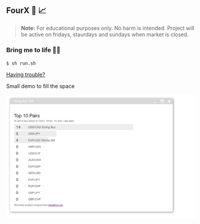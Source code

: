 ## FourX 🤑 📈

>
> **Note:** For educational purposes only. No harm is intended. Project will be active on fridays, staurdays and sundays when market is closed.
>

### Bring me to life 💨💨

`
$ sh run.sh 
`

[Having trouble?](https://github.com/rakesh4real/4x/blob/main/doc/faq/faq.md#Clear-my-ports-and-processes)


Small demo to fill the space

![temp](doc/image/livestronbar.gif)